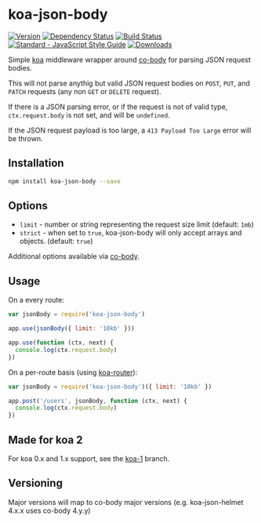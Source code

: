 koa-json-body
=============

[![Version](https://img.shields.io/npm/v/koa-json-body.svg?style=flat-square)](https://www.npmjs.com/package/koa-json-body)
[![Dependency Status](https://img.shields.io/david/venables/koa-json-body/master.svg?style=flat-square)](https://david-dm.org/venables/koa-json-body)
[![Build Status](https://img.shields.io/travis/venables/koa-json-body/master.svg?style=flat-square)](https://travis-ci.org/venables/koa-json-body)
[![Standard - JavaScript Style Guide](https://img.shields.io/badge/code%20style-standard-brightgreen.svg)](http://standardjs.com/)
[![Downloads](https://img.shields.io/npm/dm/koa-json-body.svg?style=flat-square)](https://www.npmjs.com/package/koa-json-body)

Simple [koa](https://github.com/koajs/koa) middleware wrapper around [co-body](https://github.com/visionmedia/co-body) for parsing JSON request bodies.

This will not parse anythig but valid JSON request bodies on `POST`, `PUT`, and `PATCH` requests (any non `GET` or `DELETE` request).

If there is a JSON parsing error, or if the request is not of valid type, `ctx.request.body` is not set, and will be `undefined`.

If the JSON request payload is too large, a `413 Payload Too Large` error will be thrown.

Installation
------------

```bash
npm install koa-json-body --save
```

Options
-------

* `limit` - number or string representing the request size limit (default: `1mb`)
* `strict` - when set to `true`, koa-json-body will only accept arrays and objects. (default: `true`)

Additional options available via [co-body](https://github.com/cojs/co-body).

Usage
-----

On a every route:

```javascript
var jsonBody = require('koa-json-body')

app.use(jsonBody({ limit: '10kb' }))

app.use(function (ctx, next) {
  console.log(ctx.request.body)
})
```

On a per-route basis (using [koa-router](https://github.com/alexmingoia/koa-router)):

```javascript
var jsonBody = require('koa-json-body')({ limit: '10kb' })

app.post('/users', jsonBody, function (ctx, next) {
  console.log(ctx.request.body)
})
```

Made for koa 2
--------------

For koa 0.x and 1.x support, see the [koa-1](https://github.com/venables/koa-json-body/tree/koa-1) branch.


Versioning
----------

Major versions will map to co-body major versions (e.g. koa-json-helmet 4.x.x uses co-body 4.y.y)
